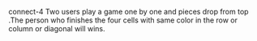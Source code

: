 connect-4
Two users play a game one by one and pieces drop from top .The person who finishes the four cells with same color in the row or column or diagonal will wins.
